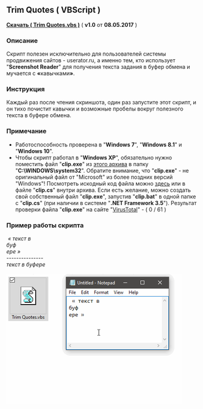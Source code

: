 <h2>Trim Quotes ( VBScript )</h2>
<a href="https://github.com/Eric-Draven/vbscripts/raw/master/trim-quotes/Trim%20Quotes.zip" title="Скачать &#8243;Trim Quotes&#8243;"><b>Скачать ( Trim Quotes.vbs )</b></a> ( <b>v1.0</b> от <b>08.05.2017</b> )
<h3>Описание</h3>
<p>Скрипт полезен исключительно для пользователей системы продвижения сайтов - userator.ru, а именно тем, кто использует "<b>Screenshot Reader</b>" для получения текста задания в буфер обмена и мучается с <b>«</b>кавычками<b>»</b>.</p>
<h3>Инструкция</h3>
<p>Каждый раз после чтения скриншота, один раз запустите этот скрипт, и он тихо почистит кавычки и возможные пробелы вокруг полезного текста в буфере обмена.</p>
<h3>Примечание</h3>
<ul>
  <li>Работоспособность проверена в "<b>Windows 7</b>", "<b>Windows 8.1</b>" и "<b>Windows 10</b>".</li>
  <li>Чтобы скрипт работал в "<b>Windows XP</b>", обязательно нужно поместить файл "<b>clip.exe</b>" из <a href="https://github.com/Eric-Draven/vbscripts/raw/master/trim-quotes/clip/clip.zip" title="Скачать &#8243;clip.zip&#8243;">этого архива</a> в папку "<b>C:\WINDOWS\system32</b>". Обратите внимание, что "<b>clip.exe</b>" - не оригинальный файл от "Microsoft" из более поздних версий "Windows"! Посмотреть искодный код файла можно <a href="https://github.com/Eric-Draven/vbscripts/blob/master/trim-quotes/clip/clip.cs" title="Искодный код файла &#8243;clip.exe&#8243;">здесь</a> или в файле "<b>clip.cs</b>" внутри архива. Если есть желание, можно создать свой собственный файл "<b>clip.exe</b>", запустив "<b>clip.bat</b>" в одной папке с "<b>clip.cs</b>" (при наличии в системе "<b>.NET Framework 3.5</b>"). Результат проверки файла "<b>clip.exe</b>" на сайте "<a href="https://www.virustotal.com/ru/file/2569e845be366702c492d0b50aa2bbd45340d1733434380ebee5829b1ae61013/analysis/1494281346/" title="Результат проверки файла на &#8243;VirusTotal&#8243;">VirusTotal</a>" - ( 0 / 61 )</li>
</ul>
<h3>Пример работы скрипта</h3>
<i>&nbsp;« текст в&nbsp;<br />
буф<br />
ере »</i>
<div>---------------</div>
<i>текст в буфере</i>
<br />
<br />
<img alt="Example.gif" src="https://github.com/Eric-Draven/vbscripts/raw/master/trim-quotes/Example.gif" />
